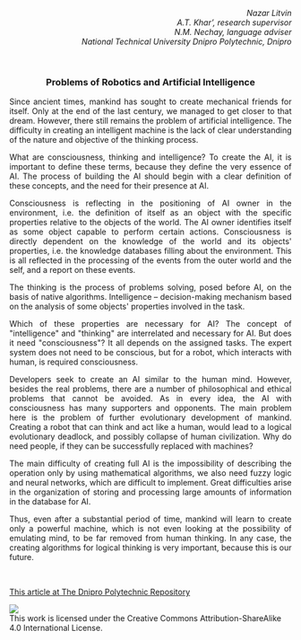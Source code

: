 <p align="right"><i>
Nazar Litvin<br>
A.T. Khar’, research supervisor<br>
N.M. Nechay, language adviser<br>
National Technical University Dnipro Polytechnic, Dnipro
</i></p>

<br>

<h3 align="center">Problems of Robotics and Artificial Intelligence</h3>
<p align="justify">
Since ancient times, mankind has sought to create mechanical friends for itself. Only at the end of the last century, we managed to get closer to that dream. However, there still remains the problem of artificial intelligence. The difficulty in creating an intelligent machine is the lack of clear understanding of the nature and objective of the thinking process.
</p>
<p align="justify">
What are consciousness, thinking and intelligence? To create the AI, it is important to define these terms, because they define the very essence of AI. The process of building the AI should begin with a clear definition of these concepts, and the need for their presence at AI.
</p>
<p align="justify">
Consciousness is reflecting in the positioning of AI owner in the environment, i.e. the definition of itself as an object with the specific properties relative to the objects of the world. The AI owner identifies itself as some object capable to perform certain actions. Consciousness is directly dependent on the knowledge of the world and its objects' properties, i.e. the knowledge databases filling about the environment. This is all reflected in the processing of the events from the outer world and the self, and a report on these events.
</p>
<p align="justify">
The thinking is the process of problems solving, posed before AI, on the basis of native algorithms. Intelligence – decision-making mechanism based on the analysis of some objects' properties involved in the task.
</p>
<p align="justify">
Which of these properties are necessary for AI? The concept of "intelligence" and "thinking" are interrelated and necessary for AI. But does it need "consciousness"? It all depends on the assigned tasks. The expert system does not need to be conscious, but for a robot, which interacts with human, is required consciousness.
</p>
<p align="justify">
Developers seek to create an AI similar to the human mind. However, besides the real problems, there are a number of philosophical and ethical problems that cannot be avoided. As in every idea, the AI with consciousness has many supporters and opponents. The main problem here is the problem of further evolutionary development of mankind. Creating a robot that can think and act like a human, would lead to a logical evolutionary deadlock, and possibly collapse of human civilization. Why do need people, if they can be successfully replaced with machines?
</p>
<p align="justify">
The main difficulty of creating full AI is the impossibility of describing the operation only by using mathematical algorithms, we also need fuzzy logic and neural networks, which are difficult to implement. Great difficulties arise in the organization of storing and processing large amounts of information in the database for AI.
</p>
<p align="justify">
Thus, even after a substantial period of time, mankind will learn to create only a powerful machine, which is not even looking at the possibility of emulating mind, to be far removed from human thinking. In any case, the creating algorithms for logical thinking is very important, because this is our future.
</p>

<br>
<p>
<a href="http://ir.nmu.org.ua/handle/123456789/148664">This article at The Dnipro Polytechnic Repository</a>
</p>

[![](https://i.creativecommons.org/l/by-sa/4.0/88x31.png)](http://creativecommons.org/licenses/by-sa/4.0/)
<br>This work is licensed under the Creative Commons Attribution-ShareAlike 4.0 International License.
